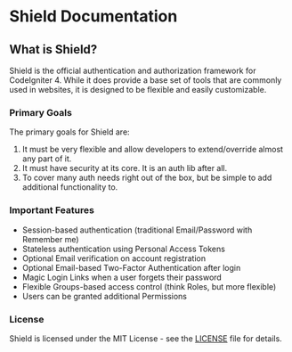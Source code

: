 # Shield Documentation

## What is Shield?

Shield is the official authentication and authorization framework for CodeIgniter 4. While
it does provide a base set of tools that are commonly used in websites, it is
designed to be flexible and easily customizable.

### Primary Goals

The primary goals for Shield are:

1. It must be very flexible and allow developers to extend/override almost any part of it.
2. It must have security at its core. It is an auth lib after all.
3. To cover many auth needs right out of the box, but be simple to add additional functionality to.

### Important Features

* Session-based authentication (traditional Email/Password with Remember me)
* Stateless authentication using Personal Access Tokens
* Optional Email verification on account registration
* Optional Email-based Two-Factor Authentication after login
* Magic Login Links when a user forgets their password
* Flexible Groups-based access control (think Roles, but more flexible)
* Users can be granted additional Permissions

### License

Shield is licensed under the MIT License - see the [LICENSE](https://github.com/codeigniter4/shield/blob/develop/LICENSE) file for details.
